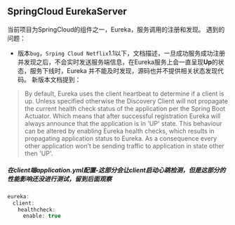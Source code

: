 ## SpringCloud EurekaServer
当前项目为SpringCloud的组件之一，Eureka，服务调用的注册和发现。
遇到的问题：
- 版本`bug`，`Srping Cloud Netflix`1.1以下，文档描述，一旦成功服务成功注册并发现之后，不会实时发送服务端信息，在Eureka服务上会一直呈现**Up**的状态，服务下线时，Eureka
并不能及时发现，源码也并不提供相关状态发现代码。
新版本文档提到：
> By default, Eureka uses the client heartbeat to determine if a client is up. Unless specified otherwise the
Discovery Client will not propagate the current health check status of the application per the Spring Boot Actuator. Which means that after successful registration Eureka will always announce that the application is in 'UP' state. This behaviour can be altered by enabling Eureka health checks, which results in propagating application status to Eureka. As a consequence every other application won’t be sending traffic to application in state other then 'UP'.
##### ***在client端application.yml配置-这部分会让client启动心跳检测，但是这部分的性能影响还没进行测试，留到后面观察***
```java
eureka:
　client:
　　healthcheck:
　　　enable: true
```